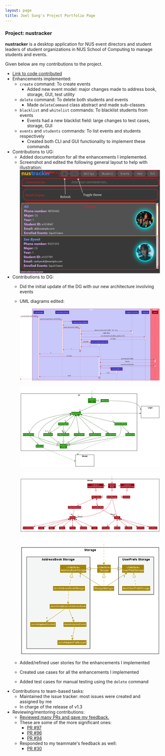 ```yaml
---
layout: page
title: Joel Sung's Project Portfolio Page
---
```


### Project: nustracker

**nustracker** is a desktop application for NUS event directors and student leaders of student organizations in NUS School of Computing to manage students and events.

Given below are my contributions to the project.

* [Link to code contributed](https://nus-cs2103-ay2122s1.github.io/tp-dashboard/?search=&sort=groupTitle&sortWithin=title&since=2021-09-17&timeframe=commit&mergegroup=&groupSelect=groupByRepos&breakdown=false&tabOpen=true&tabType=authorship&tabAuthor=Joel-Sung&tabRepo=AY2122S1-CS2103T-T11-1%2Ftp%5Bmaster%5D&authorshipIsMergeGroup=false&authorshipFileTypes=docs~functional-code~test-code~othe&authorshipIsBinaryFileTypeChecked=false)
* Enhancements implemented:
  * `create` command: To create events
    * Added new event model: major changes made to address book, storage, GUI, test utility
  * `delete` command: To delete both students and events
    * Made `deleteCommand` class abstract and made sub-classes
  * `blacklist` and `whitelist` commands: To blacklist students from events
    * Events had a new blacklist field: large changes to test cases, storage, GUI
  * `events` and `students` commands: To list events and students respectively
    * Created both CLI and GUI functionality to implement these commands
* Contributions to UG:
  * Added documentation for all the enhancements I implemented.
  * Screenshot and edited the following general layout to help with illustration:
  ![general-layout](../images/general-layout.png)
* Contributions to DG:
  * Did the initial update of the DG with our new architecture involving events
  * UML diagrams edited:

    ![general-layout](../images/DeleteSequenceDiagram.png)

    ![general-layout](../images/UiClassDiagram.png)

    ![general-layout](../images/ModelClassDiagram.png)

    ![general-layout](../images/StorageClassDiagram.png)

  * Added/refined user stories for the enhancements I implemented
  * Created use cases for all the enhancements I implemented
  * Added test cases for manual testing using the `delete` command
* Contributions to team-based tasks:
  * Maintained the issue tracker: most issues were created and assigned by me
  * In charge of the release of v1.3
* Reviewing/mentoring contributions:
  * [Reviewed many PRs and gave my feedback.](https://github.com/AY2122S1-CS2103T-T11-1/tp/pulls?q=is%3Apr+is%3Aclosed+reviewed-by%3A%40me)
  * These are some of the more significant ones:
    * [PR #97](https://github.com/AY2122S1-CS2103T-T11-1/tp/pull/97)
    * [PR #96](https://github.com/AY2122S1-CS2103T-T11-1/tp/pull/96)
    * [PR #94](https://github.com/AY2122S1-CS2103T-T11-1/tp/pull/94)
  * Responded to my teammate's feedback as well:
    * [PR #30](https://github.com/AY2122S1-CS2103T-T11-1/tp/pull/30)
